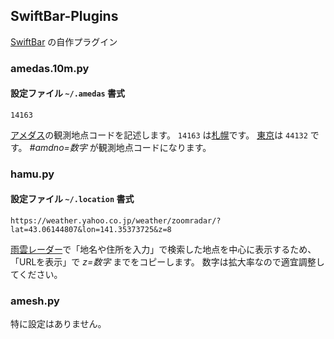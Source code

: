## SwiftBar-Plugins

[SwiftBar](https://swiftbar.app/) の自作プラグイン

### amedas.10m.py

#### 設定ファイル `~/.amedas` 書式
```
14163
```
[アメダス](https://www.jma.go.jp/bosai/amedas/#area_type=japan&area_code=010000)の観測地点コードを記述します。
`14163` は[札幌](https://www.jma.go.jp/bosai/amedas/#amdno=14163)です。
[東京](https://www.jma.go.jp/bosai/amedas/#amdno=44132)は `44132` です。
*#amdno=数字* が観測地点コードになります。

### hamu.py

#### 設定ファイル `~/.location` 書式
```
https://weather.yahoo.co.jp/weather/zoomradar/?lat=43.06144807&lon=141.35373725&z=8
```
[雨雲レーダー](https://weather.yahoo.co.jp/weather/zoomradar/)で「地名や住所を入力」で検索した地点を中心に表示するため、「URLを表示」で *z=数字* までをコピーします。
数字は拡大率なので適宜調整してください。

### amesh.py

特に設定はありません。
